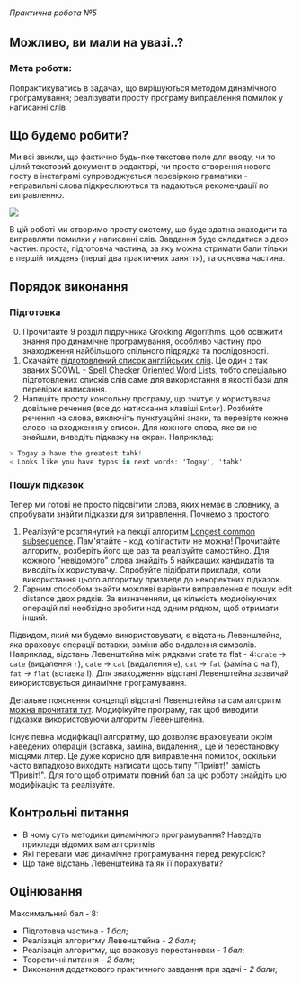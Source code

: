 ###### Практична робота №5
## Можливо, ви мали на увазі..?

### Мета роботи:
Попрактикуватись в задачах, що вирішуються методом динамічного програмування; реалізувати просту програму виправлення помилок у написанні слів

## Що будемо робити?
Ми всі звикли, що фактично будь-яке текстове поле для вводу, чи то цілий текстовий документ в редакторі, чи просто створення нового посту в інстаграмі супроводжується перевіркою граматики - неправильні слова підкреслюються та надаються рекомендації по виправленню. 

![](./../res/spell.png)

В цій роботі ми створимо просту систему, що буде здатна знаходити та виправляти помилки у написанні слів. Завдання буде складатися з двох частин: проста, підготовча частина, за яку можна отримати бали тільки в першій тиждень (перші два практичних заняття), та основна частина.

## Порядок виконання
### Підготовка
0. Прочитайте 9 розділ підручника Grokking Algorithms, щоб освіжити знання про динамічне програмування, особливо частину про знаходження найбільшого спільного підрядка та послідовності.
1. Скачайте [підготовлений список англійських слів](./../res/words_list.txt). Це один з так званих SCOWL - [Spell Checker Oriented Word Lists](http://wordlist.aspell.net/), тобто спеціально підготовлених списків слів саме для використання в якості бази для перевірки написання.
2. Напишіть просту консольну програму, що зчитує у користувача довільне речення (все до натискання клавіші `Enter`). Розбийте речення на слова, виключіть пунктуаційні знаки, та перевірте кожне слово на входження у список. Для кожного слова, яке ви не знайшли, виведіть підказку на екран. Наприклад:
```C#
> Togay a have the greatest tahk!
< Looks like you have typos in next words: 'Togay', 'tahk'
```

### Пошук підказок
Тепер ми готові не просто підсвітити слова, яких немає в словнику, а спробувати знайти підказки для виправлення. Почнемо з простого:
1. Реалізуйте розглянутий на лекції алгоритм [Longest common subsequence](https://en.wikipedia.org/wiki/Longest_common_subsequence_problem). Пам'ятайте - код копіпастити не можна! Прочитайте алгоритм, розберіть його ще раз та реалізуйте самостійно. Для кожного "невідомого" слова знайдіть 5 найкращих кандидатів та виводіть їх користувачу. Спробуйте підібрати приклади, коли використання цього алгоритму призведе до некоректних підказок.
2. Гарним способом знайти можливі варіанти виправлення є пошук edit distance двох рядків. За визначенням, це кількість модифікуючих операцій які необхідно зробити над одним рядком, щоб отримати інший. 

Підвидом, який ми будемо використовувати, є відстань Левенштейна, яка враховує операції вставки, заміни або видалення символів. Наприклад, відстань Левенштейна між рядками crate та flat - 4:`crate` -> `cate` (видалення `r`), `cate` -> `cat` (видалення `e`), `cat` -> `fat` (заміна c на f), `fat` -> `flat` (вставка l). Для знаходження відстані Левенштейна зазвичай використовується динамічне програмування.

Детальне пояснення концепції відстані Левенштейна та сам алгоритм [можна прочитати тут](https://medium.com/@ethannam/understanding-the-levenshtein-distance-equation-for-beginners-c4285a5604f0). Модифікуйте програму, так щоб виводити підказки використовуючи алгоритм Левенштейна.

Існує певна модифікації алгоритму, що дозволяє враховувати окрім наведених операцій (вставка, заміна, видалення), ще й перестановку місцями літер. Це дуже корисно для виправлення помилок, оскільки часто випадково виходить написати щось типу "Приівт!" замість "Привіт!". Для того щоб отримати повний бал за цю роботу знайдіть цю модифікацію та реалізуйте.

## Контрольні питання
- В чому суть методики динамічного програмування? Наведіть приклади відомих вам алгоритмів
- Які переваги має динамічне програмування перед рекурсією?
- Що таке відстань Левенштейна та як її порахувати?

## Оцінювання

Максимальний бал - 8:
- Підготовча частина - _1 бал_;
- Реалізація алгоритму Левенштейна - _2 бали_;
- Реалізація алгоритму, що враховує перестановки - _1 бал_;
- Теоретичні питання - _2 бали_;
- Виконання додаткового практичного завдання при здачі - _2 бали_;
